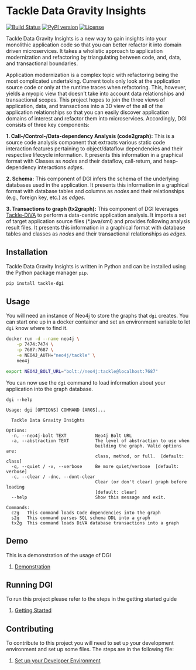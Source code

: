# Tackle Data Gravity Insights

[![Build Status](https://github.com/konveyor/tackle-data-gravity-insights/actions/workflows/ci-build.yml/badge.svg)](https://github.com/konveyor/tackle-data-gravity-insights/actions)
[![PyPI version](https://badge.fury.io/py/tackle-dgi.svg)](https://badge.fury.io/py/tackle-dgi)
[![License](https://img.shields.io/badge/License-Apache_2.0-blue.svg)](https://opensource.org/licenses/Apache-2.0)

Tackle Data Gravity Insights is a new way to gain insights into your monolithic application code so that you can better refactor it into domain driven microservices. It takes a wholistic approach to application modernization and refactoring by triangulating between code, and, data, and transactional boundaries.

Application modernization is a complex topic with refactoring being the most complicated undertaking. Current tools only look at the application source code or only at the runtime traces when refactoring. This, however, yields a myopic view that doesn't take into account data relationships and transactional scopes. This project hopes to join the three views of application, data, and transactions into a 3D view of the all of the application relationships so that you can easily discover application domains of interest and refactor them into microservices. Accordingly, DGI consists of three key components:

**1. Call-/Control-/Data-dependency Analysis (code2graph):** This is a source code analysis component that extracts various static code interaction features pertaining to object/dataflow dependencies and their respective lifecycle information. It presents this information in a graphical format with Classes as _nodes_ and their dataflow, call-return, and heap-dependency interactions _edges_.

**2. Schema:** This component of DGI infers the schema of the underlying databases used in the application. It presents this information in a graphical format with database tables and columns as _nodes_ and their relationships (e.g., foreign key, etc.) as _edges_.

**3. Transactions to graph (tx2graph):** This component of DGI leverages [Tackle-DiVA](https://github.com/konveyor/tackle-diva) to perform a data-centric application analysis. It imports a set of target application source files (*.java/xml) and provides following analysis result files. It presents this information in a graphical format with database tables and classes as _nodes_ and their transactional relationships as _edges_.

## Installation

Tackle Data Gravity Insights is written in Python and can be installed using the Python package manager `pip`.

```bash
pip install tackle-dgi
```

## Usage

You will need an instance of Neo4j to store the graphs that `dgi` creates. You can start one up in a docker container and set an environment variable to let `dgi` know where to find it.

```bash
docker run -d --name neo4j \
    -p 7474:7474 \
    -p 7687:7687 \
    -e NEO4J_AUTH="neo4j/tackle" \
    neo4j

export NEO4J_BOLT_URL="bolt://neo4j:tackle@localhost:7687"    
```

You can now use the `dgi` command to load information about your application into the graph database.

```man
dgi --help

Usage: dgi [OPTIONS] COMMAND [ARGS]...

  Tackle Data Gravity Insights

Options:
  -n, --neo4j-bolt TEXT           Neo4j Bolt URL
  -a, --abstraction TEXT          The level of abstraction to use when
                                  building the graph. Valid options are:
                                  class, method, or full.  [default: class]
  -q, --quiet / -v, --verbose     Be more quiet/verbose  [default: verbose]
  -c, --clear / -dnc, --dont-clear
                                  Clear (or don't clear) graph before loading
                                  [default: clear]
  --help                          Show this message and exit.

Commands:
  c2g   This command loads Code dependencies into the graph
  s2g   This command parses SQL schema DDL into a graph
  tx2g  This command loads DiVA database transactions into a graph
```

## Demo

This is a demonstration of the usage of DGI

1. [Demonstration](https://github.com/konveyor/tackle-data-gravity-insights/tree/main/docs/demo.md)

## Running DGI

To run this project please refer to the steps in the getting started guide

1. [Getting Started](https://github.com/konveyor/tackle-data-gravity-insights/tree/main/docs/getting-started.md)

## Contributing

To contribute to this project you will need to set up your development environment and set up some files. The steps are in the following file:

1. [Set up your Developer Environment](https://github.com/konveyor/tackle-data-gravity-insights/tree/main/docs/development.md)
